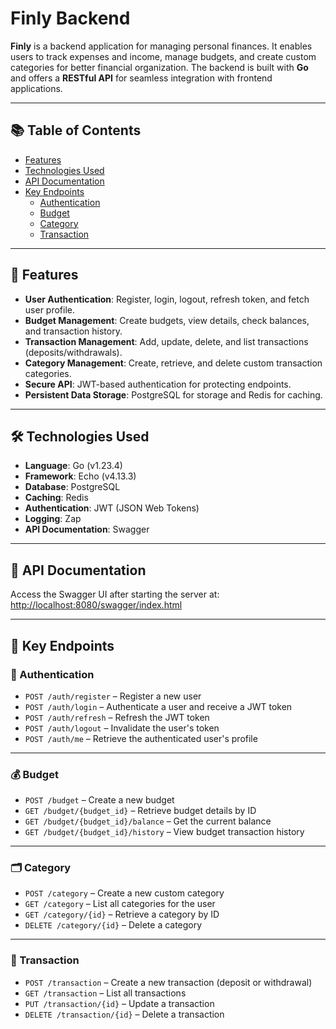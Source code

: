 # **Finly Backend**

**Finly** is a backend application for managing personal finances. It enables users to track expenses and income, manage budgets, and create custom categories for better financial organization. The backend is built with **Go** and offers a **RESTful API** for seamless integration with frontend applications.

---

## 📚 Table of Contents

- [Features](#features)
- [Technologies Used](#technologies-used)
- [API Documentation](#api-documentation)
- [Key Endpoints](#key-endpoints)
    - [Authentication](#authentication)
    - [Budget](#budget)
    - [Category](#category)
    - [Transaction](#transaction)

---

## 🚀 Features

- **User Authentication**: Register, login, logout, refresh token, and fetch user profile.
- **Budget Management**: Create budgets, view details, check balances, and transaction history.
- **Transaction Management**: Add, update, delete, and list transactions (deposits/withdrawals).
- **Category Management**: Create, retrieve, and delete custom transaction categories.
- **Secure API**: JWT-based authentication for protecting endpoints.
- **Persistent Data Storage**: PostgreSQL for storage and Redis for caching.

---

## 🛠️ Technologies Used

- **Language**: Go (v1.23.4)
- **Framework**: Echo (v4.13.3)
- **Database**: PostgreSQL
- **Caching**: Redis
- **Authentication**: JWT (JSON Web Tokens)
- **Logging**: Zap
- **API Documentation**: Swagger

---

## 📖 API Documentation

Access the Swagger UI after starting the server at:  
[http://localhost:8080/swagger/index.html](http://localhost:8080/swagger/index.html)

---

## 📌 Key Endpoints

### 🔐 Authentication

- `POST /auth/register` – Register a new user
- `POST /auth/login` – Authenticate a user and receive a JWT token
- `POST /auth/refresh` – Refresh the JWT token
- `POST /auth/logout` – Invalidate the user's token
- `POST /auth/me` – Retrieve the authenticated user's profile

---

### 💰 Budget

- `POST /budget` – Create a new budget
- `GET /budget/{budget_id}` – Retrieve budget details by ID
- `GET /budget/{budget_id}/balance` – Get the current balance
- `GET /budget/{budget_id}/history` – View budget transaction history

---

### 🗂️ Category

- `POST /category` – Create a new custom category
- `GET /category` – List all categories for the user
- `GET /category/{id}` – Retrieve a category by ID
- `DELETE /category/{id}` – Delete a category

---

### 💸 Transaction

- `POST /transaction` – Create a new transaction (deposit or withdrawal)
- `GET /transaction` – List all transactions
- `PUT /transaction/{id}` – Update a transaction
- `DELETE /transaction/{id}` – Delete a transaction
